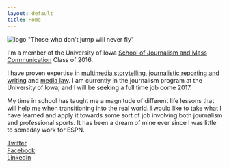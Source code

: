 ```yaml
---
layout: default
title: Home
---
```


![logo](G0138582.JPG) 
"Those who don't jump will never fly"

I'm a member of the University of Iowa [School of Journalism and Mass Communication](http://clas.uiowa.edu/sjmc/) Class of 2016.

I have proven expertise in [multimedia storytelling](/), [journalistic reporting and writing](/#) and [media law](/#). I am currently in the journalism program at the University of Iowa, and I will be seeking a full time job come 2017.

My time in school has taught me a magnitude of different life lessons that will help me when transitioning into the real world. I would like to take what I have learned and apply it towards some sort of job involving both journalism and professional sports. It has been a dream of mine ever since I was little to someday work for ESPN.


<!-- go to http://fontawesome.io/icons/ to see more icons -->
<p class="social-icons">
<a href="https://twitter.com/twodzisz"><i class="fa fa-twitter-square" aria-hidden="true"></i>Twitter</a>
<br>
<a href="https://www.facebook.com/wodzisz2"><i class="fa fa-facebook-square" aria-hidden="true"></i>Facebook</a>
<br>
<a href="https://www.linkedin.com/in/tim-wodzisz-038527b9"><i class="fa fa-linkedin-square" aria-hidden="true"></i>LinkedIn</a>
</p>
